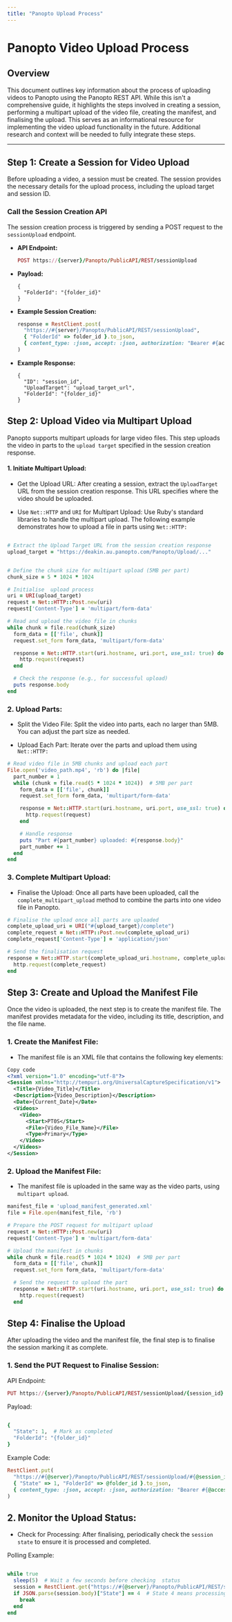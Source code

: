 ```yaml
---
title: "Panopto Upload Process"
---
```


# Panopto Video Upload Process

## Overview
This document outlines key information about the process of uploading videos to Panopto using the Panopto REST API. While this isn't a comprehensive guide, it highlights the steps involved in creating a session, performing a multipart upload of the video file, creating the manifest, and finalising the upload. This serves as an informational resource for implementing the video upload functionality in the future. Additional research and context will be needed to fully integrate these steps.

---

## Step 1: Create a Session for Video Upload

Before uploading a video, a session must be created. The session provides the necessary details for the upload process, including the upload target and session ID.

###  Call the Session Creation API
The session creation process is triggered by sending a POST request to the `sessionUpload` endpoint.

- **API Endpoint:**
  ```ruby
  POST https://{server}/Panopto/PublicAPI/REST/sessionUpload
  ```
- **Payload:**
  ```http
  {
    "FolderId": "{folder_id}"
  }

  ```
- **Example Session Creation:**
  ```ruby
  response = RestClient.post(
    "https://#{server}/Panopto/PublicAPI/REST/sessionUpload",
    { "FolderId" => folder_id }.to_json,
    { content_type: :json, accept: :json, authorization: "Bearer #{access_token}" }
  )
  ```

- **Example Response:**
  ```http
  {
    "ID": "session_id",
    "UploadTarget": "upload_target_url",
    "FolderId": "{folder_id}"
  }
  ```
## Step 2: Upload Video via Multipart Upload
Panopto supports multipart uploads for large video files. This step uploads the video in parts to the ```upload target``` specified in the session creation response.

#### 1. Initiate Multipart Upload:
- Get the Upload URL: After creating a session, extract the ```UploadTarget``` URL from the session creation response. This URL specifies where the video should be uploaded.

- Use `Net::HTTP` and `URI` for Multipart Upload: Use Ruby's standard libraries to handle the multipart upload. The following example demonstrates how to upload a file in parts using `Net::HTTP:`

```ruby

# Extract the Upload Target URL from the session creation response
upload_target = "https://deakin.au.panopto.com/Panopto/Upload/..."


# Define the chunk size for multipart upload (5MB per part)
chunk_size = 5 * 1024 * 1024

# Initialise  upload process 
uri = URI(upload_target)
request = Net::HTTP::Post.new(uri)
request['Content-Type'] = 'multipart/form-data'

# Read and upload the video file in chunks
while chunk = file.read(chunk_size)
  form_data = [['file', chunk]]
  request.set_form form_data, 'multipart/form-data'

  response = Net::HTTP.start(uri.hostname, uri.port, use_ssl: true) do |http|
    http.request(request)
  end

  # Check the response (e.g., for successful upload)
  puts response.body
end
```
### 2. Upload Parts:
- Split the Video File: Split the video into parts, each no larger than 5MB. You can adjust the part size as needed.

- Upload Each Part: Iterate over the parts and upload them using `Net::HTTP:`

```ruby
# Read video file in 5MB chunks and upload each part
File.open('video_path.mp4', 'rb') do |file|
  part_number = 1
  while (chunk = file.read(5 * 1024 * 1024))  # 5MB per part
    form_data = [['file', chunk]]
    request.set_form form_data, 'multipart/form-data'

    response = Net::HTTP.start(uri.hostname, uri.port, use_ssl: true) do |http|
      http.request(request)
    end

    # Handle response
    puts "Part #{part_number} uploaded: #{response.body}"
    part_number += 1
  end
end
```
### 3. Complete Multipart Upload:
- Finalise the Upload: Once all parts have been uploaded, call the ``complete_multipart_upload`` method to combine the parts into one video file in Panopto.

```ruby
# Finalise the upload once all parts are uploaded
complete_upload_uri = URI("#{upload_target}/complete")
complete_request = Net::HTTP::Post.new(complete_upload_uri)
complete_request['Content-Type'] = 'application/json'

# Send the finalisation request
response = Net::HTTP.start(complete_upload_uri.hostname, complete_upload_uri.port, use_ssl: true) do |http|
  http.request(complete_request)
end
```
## Step 3: Create and Upload the Manifest File
Once the video is uploaded, the next step is to create the manifest file. The manifest provides metadata for the video, including its title, description, and the file name.

### 1. Create the Manifest File:
- The manifest file is an XML file that contains the following key elements:

```xml
Copy code
<?xml version="1.0" encoding="utf-8"?>
<Session xmlns="http://tempuri.org/UniversalCaptureSpecification/v1">
  <Title>{Video_Title}</Title>
  <Description>{Video_Description}</Description>
  <Date>{Current_Date}</Date>
  <Videos>
    <Video>
      <Start>PT0S</Start>
      <File>{Video_File_Name}</File>
      <Type>Primary</Type>
    </Video>
  </Videos>
</Session>
```
### 2. Upload the Manifest File:
- The manifest file is uploaded in the same way as the video parts, using `multipart upload`.

```ruby
manifest_file = 'upload_manifest_generated.xml'
file = File.open(manifest_file, 'rb')

# Prepare the POST request for multipart upload
request = Net::HTTP::Post.new(uri)
request['Content-Type'] = 'multipart/form-data'

# Upload the manifest in chunks
while chunk = file.read(5 * 1024 * 1024)  # 5MB per part
  form_data = [['file', chunk]]
  request.set_form form_data, 'multipart/form-data'

  # Send the request to upload the part
  response = Net::HTTP.start(uri.hostname, uri.port, use_ssl: true) do |http|
    http.request(request)
  end
```
## Step 4: Finalise the Upload
After uploading the video and the manifest file, the final step is to finalise the session marking it as complete.

### 1. Send the PUT Request to Finalise Session:
API Endpoint:

```ruby
PUT https://{server}/Panopto/PublicAPI/REST/sessionUpload/{session_id}
```
Payload:

```ruby

{
  "State": 1,  # Mark as completed
  "FolderId": "{folder_id}"
}
```
Example Code:

```ruby
RestClient.put(
  "https://#{@server}/Panopto/PublicAPI/REST/sessionUpload/#{@session_id}",
  { "State" => 1, "FolderId" => @folder_id }.to_json,
  { content_type: :json, accept: :json, authorization: "Bearer #{@access_token}" }
)
```
## 2. Monitor the Upload Status:
- Check for Processing: After finalising, periodically check the `session state` to ensure it is processed and completed.

Polling Example:

```ruby

while true
  sleep(5)  # Wait a few seconds before checking  status
  session = RestClient.get("https://#{@server}/Panopto/PublicAPI/REST/sessionUpload/#{@session_id}")
  if JSON.parse(session.body)["State"] == 4  # State 4 means processing complete
    break
  end
end
```
